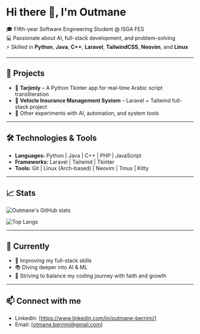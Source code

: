 # Hi there 👋, I'm Outmane

🎓 Fifth-year Software Engineering Student @ ISGA FES  
💻 Passionate about AI, full-stack development, and problem-solving  
⚡ Skilled in **Python**, **Java**, **C++**, **Laravel**, **TailwindCSS**, **Neovim**, and **Linux**  

---

## 🚀 Projects
- 📝 **Tarjimly** – A Python Tkinter app for real-time Arabic script transliteration  
- 🚗 **Vehicle Insurance Management System** – Laravel + Tailwind full-stack project  
- 🔧 Other experiments with AI, automation, and system tools  

---

## 🛠️ Technologies & Tools
- **Languages:** Python | Java | C++ | PHP | JavaScript  
- **Frameworks:** Laravel | Tailwind | Tkinter  
- **Tools:** Git | Linux (Arch-based) | Neovim | Tmux | Kitty  

---

## 📈 Stats
![Outmane's GitHub stats](https://github-readme-stats.vercel.app/api?username=berrimi&show_icons=true&theme=radical)

![Top Langs](https://github-readme-stats.vercel.app/api/top-langs/?username=berrimi&layout=compact&theme=radical)

---

## 🌱 Currently
- 🔭 Improving my full-stack skills  
- 📚 Diving deeper into AI & ML  
- 🕌 Striving to balance my coding journey with faith and growth  

---

## 📫 Connect with me
- LinkedIn: [https://www.linkedin.com/in/outmane-berrimi/]  
- Email: [otmane.berrimi@gmail.com]
